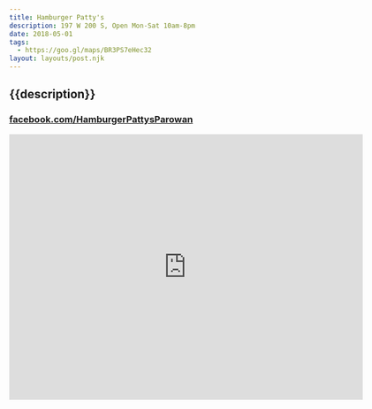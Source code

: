 ```yaml
---
title: Hamburger Patty's
description: 197 W 200 S, Open Mon-Sat 10am-8pm
date: 2018-05-01
tags:
  - https://goo.gl/maps/BR3PS7eHec32
layout: layouts/post.njk
---
```


## {{description}}

### [facebook.com/HamburgerPattysParowan](https://www.facebook.com/HamburgerPattysParowan/)

<iframe src="https://www.google.com/maps/embed?pb=!1m18!1m12!1m3!1d3150.9304043300112!2d-112.83368768428454!3d37.83851511626209!2m3!1f0!2f0!3f0!3m2!1i1024!2i768!4f13.1!3m3!1m2!1s0x80b55a957a8ace33%3A0x1cdd7b2f48bb8bf2!2sHamburger+Patty%E2%80%99s!5e0!3m2!1sen!2sus!4v1549664560228" width="640" height="480" frameborder="0" style="border:0" allowfullscreen></iframe>
